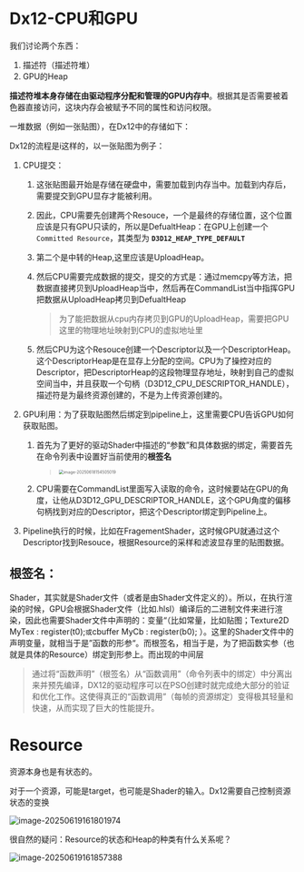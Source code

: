 # Dx12-CPU和GPU

我们讨论两个东西：

1. 描述符（描述符堆）
2. GPU的Heap

**描述符堆本身存储在由驱动程序分配和管理的GPU内存中**。根据其是否需要被着色器直接访问，这块内存会被赋予不同的属性和访问权限。

一堆数据（例如一张贴图），在Dx12中的存储如下：



Dx12的流程是i这样的，以一张贴图为例子：

1. CPU提交：

   1. 这张贴图最开始是存储在硬盘中，需要加载到内存当中。加载到内存后，需要提交到GPU显存才能被利用。

   2. 因此，CPU需要先创建两个Resouce，一个是最终的存储位置，这个位置应该是只有GPU只读的，所以是DefualtHeap：在GPU上创建一个`Committed Resource`，其类型为 **`D3D12_HEAP_TYPE_DEFAULT`**

   3. 第二个是中转的Heap,这里应该是UploadHeap。

   4. 然后CPU需要完成数据的提交，提交的方式是：通过memcpy等方法，把数据直接拷贝到UploadHeap当中，然后再在CommandList当中指挥GPU把数据从UploadHeap拷贝到DefualtHeap

      > 为了能把数据从cpu内存拷贝到GPU的UploadHeap，需要把GPU这里的物理地址映射到CPU的虚拟地址里

   5. 然后CPU为这个Resouce创建一个Descriptor以及一个DescriptorHeap。这个DescriptorHeap是在显存上分配的空间。CPU为了操控对应的Descriptor，把DescriptorHeap的这段物理显存地址，映射到自己的虚拟空间当中，并且获取一个句柄（D3D12_CPU_DESCRIPTOR_HANDLE），描述符是为最终资源创建的，不是为上传资源创建的。

2. GPU利用：为了获取贴图然后绑定到pipeline上，这里需要CPU告诉GPU如何获取贴图。

   1. 首先为了更好的驱动Shader中描述的“参数”和具体数据的绑定，需要首先在命令列表中设置好当前使用的**根签名**

      > <img src="assets/image-20250618154505019.png" alt="image-20250618154505019" style="zoom: 50%;" />

   2. CPU需要在CommandList里面写入读取的命令，这时候要站在GPU的角度，让他从D3D12_GPU_DESCRIPTOR_HANDLE，这个GPU角度的偏移句柄找到对应的Descriptor，把这个Descriptor绑定到Pipeline上。

3. Pipeline执行的时候，比如在FragementShader，这时候GPU就通过这个Descriptor找到Resouce，根据Resource的采样和滤波显存里的贴图数据。



## 根签名：

Shader，其实就是Shader文件（或者是由Shader文件定义的）。所以，在执行渲染的时候，GPU会根据Shader文件（比如.hlsl）编译后的二进制文件来进行渲染，因此也需要Shader文件中声明的：变量“（比如常量，比如贴图；Texture2D MyTex : register(t0);` 或 `cbuffer MyCb : register(b0); ）。这里的Shader文件中的声明变量，就相当于是”函数的形参“。而根签名，相当于是，为了把函数实参（也就是具体的Resource）绑定到形参上。而出现的中间层

> 通过将“函数声明”（根签名）从“函数调用”（命令列表中的绑定）中分离出来并预先编译，DX12的驱动程序可以在PSO创建时就完成绝大部分的验证和优化工作。这使得真正的“函数调用”（每帧的资源绑定）变得极其轻量和快速，从而实现了巨大的性能提升。

# Resource

资源本身也是有状态的。

对于一个资源，可能是target，也可能是Shader的输入。Dx12需要自己控制资源状态的变换

![image-20250619161801974](assets/image-20250619161801974.png)

很自然的疑问：Resource的状态和Heap的种类有什么关系呢？

![image-20250619161857388](assets/image-20250619161857388.png)